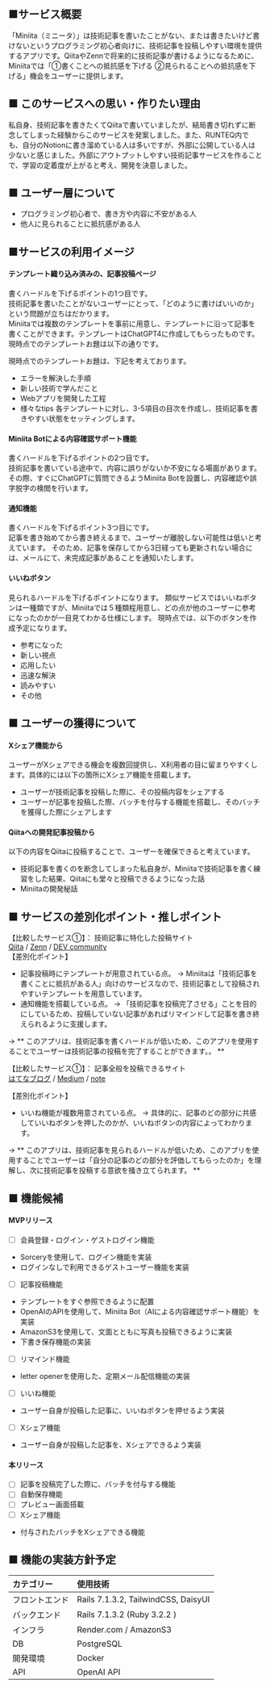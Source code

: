## ■サービス概要
「Miniita（ミニータ）」は技術記事を書いたことがない、または書きたいけど書けないというプログラミング初心者向けに、技術記事を投稿しやすい環境を提供するアプリです。QiitaやZennで将来的に技術記事が書けるようになるために、Miniitaでは「①書くことへの抵抗感を下げる ②見られることへの抵抗感を下げる」機会をユーザーに提供します。

## ■ このサービスへの思い・作りたい理由
私自身、技術記事を書きたくてQiitaで書いていましたが、結局書き切れずに断念してしまった経験からこのサービスを発案しました。また、RUNTEQ内でも、自分のNotionに書き溜めている人は多いですが、外部に公開している人は少ないと感じました。外部にアウトプットしやすい技術記事サービスを作ることで、学習の定着度が上がると考え、開発を決意しました。

## ■ ユーザー層について
- プログラミング初心者で、書き方や内容に不安がある人
- 他人に見られることに抵抗感がある人


## ■サービスの利用イメージ
#### テンプレート織り込み済みの、記事投稿ページ
書くハードルを下げるポイントの1つ目です。  
技術記事を書いたことがないユーザーにとって、「どのように書けばいいのか」という問題が立ちはだかります。  
Miniitaでは複数のテンプレートを事前に用意し、テンプレートに沿って記事を書くことができます。テンプレートはChatGPT4に作成してもらったものです。現時点でのテンプレートお題は以下の通りです。  

現時点でのテンプレートお題は、下記を考えております。
- エラーを解決した手順
- 新しい技術で学んだこと
- Webアプリを開発した工程
- 様々なtips
各テンプレートに対し、3-5項目の目次を作成し、技術記事を書きやすい状態をセッティングします。

#### Miniita Botによる内容確認サポート機能
書くハードルを下げるポイントの2つ目です。  
技術記事を書いている途中で、内容に誤りがないか不安になる場面があります。その際、すぐにChatGPTに質問できるようMiniita Botを設置し、内容確認や誤字脱字の検閲を行います。

#### 通知機能
書くハードルを下げるポイント3つ目にです。  
記事を書き始めてから書き終えるまで、ユーザーが離脱しない可能性は低いと考えています。
そのため、記事を保存してから3日経っても更新されない場合には、メールにて、未完成記事があることを通知いたします。

#### いいねボタン
見られるハードルを下げるポイントになります。
類似サービスではいいねボタンは一種類ですが、Miniitaでは５種類程用意し、どの点が他のユーザーに参考になったのかが一目見てわかる仕様にします。
現時点では、以下のボタンを作成予定になります。
- 参考になった
- 新しい視点
- 応用したい
- 迅速な解決
- 読みやすい
- その他

## ■ ユーザーの獲得について
#### Xシェア機能から
ユーザーがXシェアできる機会を複数回提供し、X利用者の目に留まりやすくします。具体的には以下の箇所にXシェア機能を搭載します。
- ユーザーが技術記事を投稿した際に、その投稿内容をシェアする
- ユーザーが記事を投稿した際、バッチを付与する機能を搭載し、そのバッチを獲得した際にシェアします
  
#### Qiitaへの開発記事投稿から
以下の内容をQiitaに投稿することで、ユーザーを確保できると考えています。
- 技術記事を書くのを断念してしまった私自身が、Miniitaで技術記事を書く練習をした結果、Qiitaにも堂々と投稿できるようになった話
- Miniitaの開発秘話

## ■ サービスの差別化ポイント・推しポイント
【比較したサービス①】： 技術記事に特化した投稿サイト  
[Qiita](https://qiita.com/) / [Zenn](https://zenn.dev/) / [DEV community](http://dev.to/)  
【差別化ポイント】
- 記事投稿時にテンプレートが用意されている点。
-> Miniitaは「技術記事を書くことに抵抗がある人」向けのサービスなので、技術記事として投稿されやすいテンプレートを用意しています。
- 通知機能を搭載している点。
-> 「技術記事を投稿完了させる」ことを目的にしているため、投稿していない記事があればリマインドして記事を書き終えられるように支援します。

-> ** このアプリは、技術記事を書くハードルが低いため、このアプリを使用することでユーザーは技術記事の投稿を完了することができます。。 **

【比較したサービス①】： 記事全般を投稿できるサイト  
[はてなブログ](https://blog.hatena.ne.jp/s0917w/s0917w.hatenablog.com/edit?utm_source=service_globalnav_pc&utm_medium=referral&utm_campaign=new_entry&_gl=1*1hph8f6*_gcl_au*MTQzMTEwOTEyNy4xNzE2NTM5NTY5*_ga*MTQzMDM3MDE1Ny4xNzE2NTM5NTY5*_ga_3WN9D6N5N5*MTcxNjUzOTU2OS4xLjEuMTcxNjUzOTYwMi4yNy4wLjA.) / [Medium](https://medium.com/) / [note](https://note.com/)

【差別化ポイント】
- いいね機能が複数用意されている点。
-> 具体的に、記事のどの部分に共感していいねボタンを押したのかが、いいねボタンの内容によってわかります。

-> ** このアプリは、技術記事を見られるハードルが低いため、このアプリを使用することでユーザーは「自分の記事のどの部分を評価してもらったのか」を理解し、次に技術記事を投稿する意欲を掻き立てられます。 **


## ■ 機能候補
#### MVPリリース  
- [ ] 会員登録・ログイン・ゲストログイン機能
- Sorceryを使用して、ログイン機能を実装
- ログインなしで利用できるゲストユーザー機能を実装

- [ ] 記事投稿機能
- テンプレートをすぐ参照できるように配置
- OpenAIのAPIを使用して、Miniita Bot（AIによる内容確認サポート機能）を実装
- AmazonS3を使用して、文面とともに写真も投稿できるように実装
- 下書き保存機能の実装

- [ ] リマインド機能
- letter openerを使用した、定期メール配信機能の実装

- [ ] いいね機能
- ユーザー自身が投稿した記事に、いいねボタンを押せるよう実装
  
- [ ] Xシェア機能
- ユーザー自身が投稿した記事を、Xシェアできるよう実装

#### 本リリース  
- [ ] 記事を投稿完了した際に、バッチを付与する機能
- [ ] 自動保存機能
- [ ] プレビュー画面搭載
- [ ] Xシェア機能
- 付与されたバッチをXシェアできる機能

## ■ 機能の実装方針予定
| カテゴリー | 使用技術 |
:----|:----
| フロントエンド | Rails 7.1.3.2, TailwindCSS, DaisyUI  |
| バックエンド | Rails 7.1.3.2 (Ruby 3.2.2 )  |
| インフラ | Render.com / AmazonS3 |
| DB | PostgreSQL |
| 開発環境 | Docker |
| API | OpenAI API |
